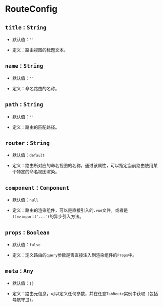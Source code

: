 # RouteConfig

## `title` : `String`

* 默认值：`''`

* 定义：路由视图的标题文本。

## `name` : `String`

* 默认值：`''`

* 定义：命名路由的名称。

## `path` : `String`

* 默认值：`''`

* 定义：路由的匹配路径。

## `router` : `String`

* 默认值：`default`

* 定义：路由所对应的命名视图的名称，通过该属性，可以指定当前路由使用某个特定的命名视图渲染。

## `component` : `Component`

* 默认值：`null`

* 定义：路由的渲染组件，可以是直接引入的`.vue`文件，或者是`()=>import('...')`的异步引入方法。

## `props` : `Boolean`

* 默认值：`false`

* 定义：定义路由的`query`参数是否直接注入到渲染组件的`Props`中。

## `meta` : `Any`

* 默认值：`{}`

* 定义：路由元信息，可以定义任何参数，并在任意`TabRoute`实例中获取（包括导航守卫）。
